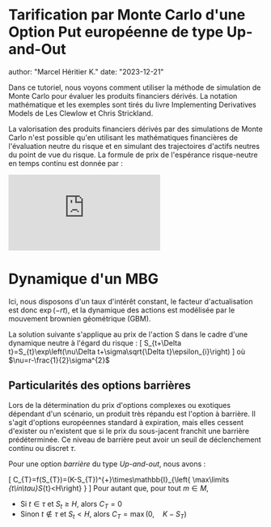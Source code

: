 # Tarification par Monte Carlo d'une Option Put européenne de type Up-and-Out

author: "Marcel Héritier K."
date: "2023-12-21"

Dans ce tutoriel, nous voyons comment utiliser la méthode de simulation de Monte Carlo pour évaluer les produits financiers dérivés. La notation mathématique et les exemples sont tirés du livre Implementing Derivatives Models de Les Clewlow et Chris Strickland.

La valorisation des produits financiers dérivés par des simulations de Monte Carlo n'est possible qu'en utilisant les mathématiques financières de l'évaluation neutre du risque et en simulant des trajectoires d'actifs neutres du point de vue du risque. La formule de prix de l'espérance risque-neutre en temps continu est donnée par :

[![\\ \begin{equation}\LARGE \\ \frac{C_t}{B_t} = \mathbb{E}_{\mathbb{Q}}[\frac{C_T}{B_T}\mid F_t] \\ \end{equation}](https://latex.codecogs.com/svg.latex?%5C%5C%20%5Cbegin%7Bequation%7D%5CLARGE%20%5C%5C%20%5Cfrac%7BC_t%7D%7BB_t%7D%20%3D%20%5Cmathbb%7BE%7D_%7B%5Cmathbb%7BQ%7D%7D%5B%5Cfrac%7BC_T%7D%7BB_T%7D%5Cmid%20F_t%5D%20%5C%5C%20%5Cend%7Bequation%7D)](#_)


# Dynamique d'un MBG

Ici, nous disposons d'un taux d'intérêt constant, le facteur d'actualisation est donc $\exp(-rt)$, et la dynamique des actions est modélisée par le mouvement brownien géométrique (GBM).

La solution suivante s'applique au prix de l'action S dans le cadre
d'une dynamique neutre à l'égard du risque :
\[
S_{t+\Delta t}=S_{t}\exp\left(\nu\Delta t+\sigma\sqrt{\Delta t}\epsilon_{i}\right)
\]
 où $\nu=r-\frac{1}{2}\sigma^{2}$
 
 
 
## Particularités des options barrières
 
Lors de la détermination du prix d'options complexes ou exotiques dépendant d'un scénario, un produit très répandu est l'option à barrière. Il s'agit d'options européennes standard à expiration, mais elles cessent d'exister ou n'existent que si le prix du sous-jacent franchit une barrière prédéterminée. Ce niveau de barrière peut avoir un seuil de déclenchement continu ou discret $\tau$.


Pour une option _barrière_ du type *Up-and-out*, nous avons :

\[
C_{T}=f(S_{T})=(K-S_{T})^{+}\times\mathbb{I}_{\left\{ \max\limits _{t\in\tau}S_{t}<H\right\} }
\]
Pour autant que, pour tout $m\in M$, 

  * Si $t\in\tau$ et $S_t\geq H$, alors $C_T = 0$
  * Sinon $t\notin\tau$ et $S_t < H$, alors $C_T = \max (0,\quad K-S_T)$
